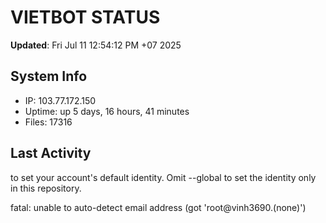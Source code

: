 # VIETBOT STATUS
**Updated**: Fri Jul 11 12:54:12 PM +07 2025

## System Info
- IP: 103.77.172.150
- Uptime: up 5 days, 16 hours, 41 minutes
- Files: 17316

## Last Activity

to set your account's default identity.
Omit --global to set the identity only in this repository.

fatal: unable to auto-detect email address (got 'root@vinh3690.(none)')
